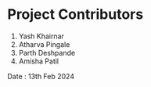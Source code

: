 # Project Contributors

1. Yash Khairnar 
2. Atharva Pingale 
2. Parth Deshpande 
4. Amisha Patil

Date : 13th Feb 2024